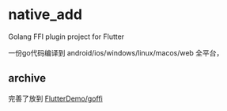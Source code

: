 # native_add

Golang FFI plugin project for Flutter

一份go代码编译到 android/ios/windows/linux/macos/web 全平台，

## archive
完善了放到 [FlutterDemo/goffi](https://github.com/AoEiuV020/FlutterDemo/tree/goffi/packages/native_add)
